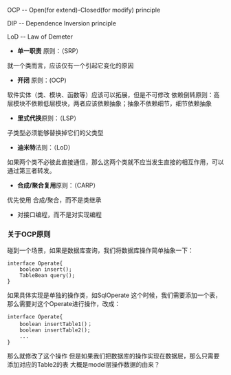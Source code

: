 OCP -- Open\(for extend\)-Closed\(for modify\) principle

DIP -- Dependence Inversion principle

LoD -- Law of Demeter



- **单一职责** 原则：（SRP） 

就一个类而言，应该仅有一个引起它变化的原因 

- **开闭** 原则：\(OCP\) 

软件实体（类、模块、函数等）应该可以拓展，但是不可修改 依赖倒转原则：高层模块不依赖低层模块，两者应该依赖抽象；抽象不依赖细节，细节依赖抽象 

- **里式代换**原则：（LSP）

子类型必须能够替换掉它们的父类型

- **迪米特**法则：（LoD）

如果两个类不必彼此直接通信，那么这两个类就不应当发生直接的相互作用，可以通过第三者转发。 

- **合成/聚合复用**原则：（CARP）

优先使用 合成/聚合，而不是类继承

- 对接口编程，而不是对实现编程

### 关于OCP原则

碰到一个场景，如果是数据库查询，我们将数据库操作简单抽象一下：

```text
interface Operate{
    boolean insert();
    TableBean query();
}
```

如果具体实现是单独的操作类，如SqlOperate 这个时候，我们需要添加一个表，那么需要对这个Operate进行操作，改成：

```text
interface Operate{
    boolean insertTable1()；
    boolean insertTable2();
    ...
}
```

那么就修改了这个操作 但是如果我们把数据库的操作实现在数据层，那么只需要添加对应的Table2的表 大概是model层操作数据的由来？

